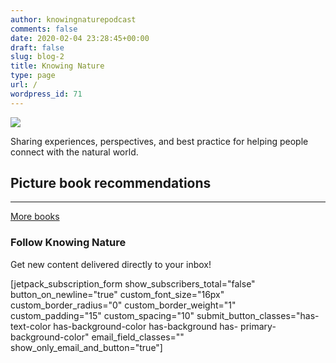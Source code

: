 ```yaml
---
author: knowingnaturepodcast
comments: false
date: 2020-02-04 23:28:45+00:00
draft: false
slug: blog-2
title: Knowing Nature
type: page
url: /
wordpress_id: 71
---
```


![](progresspridebar-3.jpg)

Sharing experiences, perspectives, and best practice for helping people
connect with the natural world.

## Picture book recommendations

* * *

[More books](https://knowingnaturepodcast.wordpress.com/resources/picture-books/)

### Follow Knowing Nature

Get new content delivered directly to your inbox!

[jetpack_subscription_form show_subscribers_total="false"
button_on_newline="true" custom_font_size="16px" custom_border_radius="0"
custom_border_weight="1" custom_padding="15" custom_spacing="10"
submit_button_classes="has-text-color has-background-color has-background has-
primary-background-color" email_field_classes=""
show_only_email_and_button="true"]

